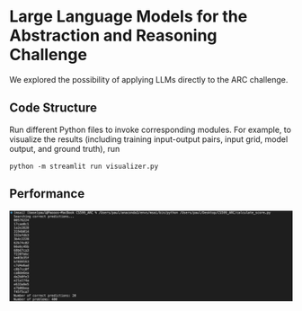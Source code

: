 # Large Language Models for the Abstraction and Reasoning Challenge 

We explored the possibility of applying LLMs directly to the ARC challenge. 

## Code Structure

Run different Python files to invoke corresponding modules. For example, to visualize the results (including training input-output pairs, input grid, model output, and ground truth), run 
```
python -m streamlit run visualizer.py
```

## Performance

<img src="./assets/performance.png">
